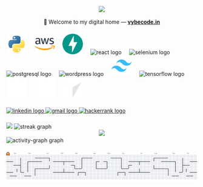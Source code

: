 <p align="center">
  <img src="https://readme-typing-svg.herokuapp.com?font=Fira+Code&size=32&pause=1000&color=FF61F6&center=true&vCenter=true&width=600&lines=Bonjour!+I'm+Krish+Batra;AI+%7C+Web+Dev+%7C+Automation;Always+building+cool+stuff" />
</p>
<p align="center">
  🏡 Welcome to my digital home — <a href="https://www.vybecode.in/" target="_blank"><b>vybecode.in</b></a>
</p>


###
<div align="left">
  <img src="https://raw.githubusercontent.com/devicons/devicon/master/icons/python/python-original.svg" alt="Python" height="54"/>

  <img width="12" />
  <img src="https://raw.githubusercontent.com/devicons/devicon/master/icons/amazonwebservices/amazonwebservices-original-wordmark.svg" alt="AWS" height="54"/>

  <img width="12" />
  <img src="assets/FastAPI.png" height="54" alt="fastapi logo" />
  <img width="12" />
  <img src="https://cdn.jsdelivr.net/gh/devicons/devicon/icons/react/react-original.svg" height="54" alt="react logo" />
  <img width="12" />
  <img src="https://cdn.jsdelivr.net/gh/devicons/devicon/icons/selenium/selenium-original.svg" height="54" alt="selenium logo" />
  <img width="12" />
  <img src="https://cdn.jsdelivr.net/gh/devicons/devicon/icons/postgresql/postgresql-original.svg" height="54" alt="postgresql logo" />
  <img width="12" />
  <img src="https://cdn.jsdelivr.net/gh/devicons/devicon/icons/wordpress/wordpress-original.svg" height="54" alt="wordpress logo" />
  <img width="12" />
  <img src="assets/Tailwind CSS.png" height="54" alt="tailwindcss logo" />
  <img width="12" />
  <img src="https://cdn.jsdelivr.net/gh/devicons/devicon/icons/tensorflow/tensorflow-original.svg" height="54" alt="tensorflow logo" />
  <img width="12" />
  <img src="assets/langchain.png" height="54" alt="LangChain"/>
  <img width="12" />
  <img src="assets/mcp.png" height="54" alt="MCP"/>
  <img width="12" />
  <img src="assets/cursor.png" height="54" alt="cursor"/>
</div>





###

<div align="left">
  <a href="https://www.linkedin.com/in/krish-batra/" target="_blank">
    <img src="https://img.shields.io/static/v1?message=LinkedIn&logo=linkedin&label=&color=0077B5&logoColor=white&labelColor=&style=for-the-badge" height="25" alt="linkedin logo"  />
  </a>
<a href="https://mail.google.com/mail/?view=cm&fs=1&to=krishbatra3@gmail.com" target="_blank">
  <img src="https://img.shields.io/static/v1?message=Gmail&logo=gmail&label=&color=D14836&logoColor=white&labelColor=&style=for-the-badge" height="25" alt="gmail logo" />
</a>
  <a href="https://www.hackerrank.com/profile/krishbatra3" target="_blank">
    <img src="https://img.shields.io/static/v1?message=HackerRank&logo=hackerrank&label=&color=2EC866&logoColor=white&labelColor=&style=for-the-badge" height="25" alt="hackerrank logo"  />
  </a>
</div>

###

<div align="left">
 <img src="https://disastrousDEVIL.github.io/github-readme-stats/api?username=disastrousDEVIL&show_icons=true&theme=dark" height="150" />

  <img src="https://streak-stats.demolab.com?user=disastrousDEVIL&locale=en&mode=daily&theme=dracula&hide_border=false&border_radius=5&order=3" height="150" alt="streak graph"  />
<div align="center">
  &nbsp;&nbsp;&nbsp;&nbsp;&nbsp;&nbsp;&nbsp;&nbsp;&nbsp;&nbsp;
  <img src="https://github-profile-trophy.vercel.app/?username=disastrousDEVIL&theme=dracula&title=MultiLanguage,Repositories,Commits,Experience&margin-w=15&margin-h=15&no-bg=true&no-frame=true" />
  &nbsp;&nbsp;&nbsp;&nbsp;&nbsp;&nbsp;&nbsp;&nbsp;&nbsp;&nbsp;
</div>

  <img src="https://github-readme-activity-graph.vercel.app/graph?username=disastrousDEVIL&radius=16&theme=dracula&area=true&order=5" height="300" alt="activity-graph graph"  />
</div>

###

<picture>
  <source media="(prefers-color-scheme: dark)" srcset="https://raw.githubusercontent.com/disastrousDEVIL/disastrousDEVIL/output/pacman-contribution-graph-dark.svg">
  <source media="(prefers-color-scheme: light)" srcset="https://raw.githubusercontent.com/disastrousDEVIL/disastrousDEVIL/output/pacman-contribution-graph.svg">
  <img alt="pacman contribution graph" src="https://raw.githubusercontent.com/disastrousDEVIL/disastrousDEVIL/output/pacman-contribution-graph.svg">
</picture>

###
